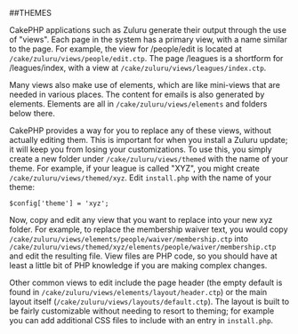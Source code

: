 ##THEMES

CakePHP applications such as Zuluru generate their output through the
use of "views". Each page in the system has a primary view, with a name
similar to the page. For example, the view for /people/edit is located
at `/cake/zuluru/views/people/edit.ctp`. The page /leagues is a shortform
for /leagues/index, with a view at `/cake/zuluru/views/leagues/index.ctp`.

Many views also make use of elements, which are like mini-views that
are needed in various places. The content for emails is also generated
by elements. Elements are all in `/cake/zuluru/views/elements` and folders
below there.

CakePHP provides a way for you to replace any of these views, without
actually editing them. This is important for when you install a Zuluru
update; it will keep you from losing your customizations. To use this,
you simply create a new folder under `/cake/zuluru/views/themed` with the
name of your theme. For example, if your league is called "XYZ", you
might create `/cake/zuluru/views/themed/xyz`. Edit `install.php` with the
name of your theme: 

    $config['theme'] = 'xyz';

Now, copy and edit any view that you want to replace into your new xyz
folder. For example, to replace the membership waiver text, you would
copy `/cake/zuluru/views/elements/people/waiver/membership.ctp` into
`/cake/zuluru/views/themed/xyz/elements/people/waiver/membership.ctp` and
edit the resulting file. View files are PHP code, so you should have at
least a little bit of PHP knowledge if you are making complex changes.

Other common views to edit include the page header (the empty default is
found in `/cake/zuluru/views/elements/layout/header.ctp`) or the main
layout itself (`/cake/zuluru/views/layouts/default.ctp`). The layout is
built to be fairly customizable without needing to resort to theming;
for example you can add additional CSS files to include with an entry in
`install.php`.
